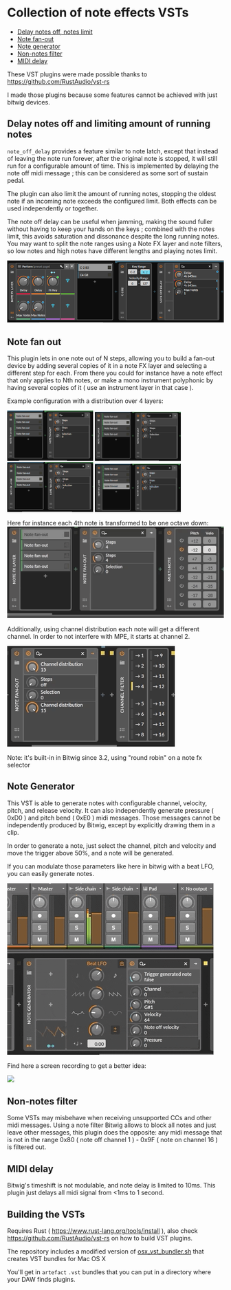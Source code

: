 # Collection of note effects VSTs

- [Delay notes off, notes limit](#delay-notes-off-and-limiting-amount-of-running-notes)
- [Note fan-out](#note-fan-out)
- [Note generator](#note-generator)
- [Non-notes filter](#non-notes-filter)
- [MIDI delay](#midi-delay)

These VST plugins were made possible thanks to https://github.com/RustAudio/vst-rs

I made those plugins because some features cannot be achieved with just bitwig devices.

## Delay notes off and limiting amount of running notes

`note_off_delay` provides a feature similar to note latch, except that instead of leaving the note run forever, after the original note is stopped, it will still run for a configurable amount of time. This is implemented by delaying the note off midi message ; this can be considered as some sort of sustain pedal.

The plugin can also limit the amount of running notes, stopping the oldest note if an incoming note exceeds the configured limit. Both effects can be used independently or together.

The note off delay can be useful when jamming, making the sound fuller without having to keep your hands on the keys ; combined with the notes limit, this avoids saturation and dissonance despite the long running notes. You may want to split the note ranges using a Note FX layer and note filters, so low notes and high notes have different lengths and playing notes limit. 

![](docs/note_off_delay.png)

## Note fan out

This plugin lets in one note out of N steps, allowing you to build a fan-out device by adding several copies of it in a note FX layer and selecting a different step for each. From there you could for instance have a note effect that only applies to Nth notes, or make a mono instrument polyphonic by having several copies of it ( use an instrument layer in that case ).

Example configuration with a distribution over 4 layers:

<img src="docs/fanout1.png" width="200"> <img src="docs/fanout2.png" width="200"> <img src="docs/fanout3.png" width="200"> <img src="docs/fanout4.png" width="200">

Here for instance each 4th note is transformed to be one octave down:
![](docs/fanout.gif)

Additionally, using channel distribution each note will get a different channel. In order to not interfere with MPE, it starts at channel 2.

![](docs/fanoutchannel.gif)

Note: it's built-in in Bitwig since 3.2, using "round robin" on a note fx selector

## Note Generator

This VST is able to generate notes with configurable channel, velocity, pitch, and release velocity.
It can also independently generate pressure ( 0xD0 ) and pitch bend ( 0xE0 ) midi messages. Those messages cannot be independently produced by Bitwig, except by explicitly drawing them in a clip.

In order to generate a note, just select the channel, pitch and velocity and move the trigger above 50%, and a note will be generated.

If you can modulate those parameters like here in bitwig with a beat LFO, you can easily generate notes.

![](docs/note_generator.gif)

Find here a screen recording to get a better idea:

<a href="https://www.youtube.com/watch?v=RkMzIqAKo4I"><img src="https://lh3.googleusercontent.com/pw/ACtC-3edwpMgzjFLWGPo-haiGYtn9Mk4hSDCrOYxb_7Y139Sc6A2ZCvIvzLenzIItKFh1eK1I1KzbYeaRGlGXzym9QNFDGryM80rnzI_8O7KyT_ttwuex_3_oYqgdH85xn5lsP5EU2NnRPQPyMI46-aNzY0y2A=w901-h574-no?authuser=0)](https://www.youtube.com/watch?v=RkMzIqAKo4I" data-canonical-src="https://gyazo.com/eb5c5741b6a9a16c692170a41a49c858.png" width="400"  /></a>

## Non-notes filter

Some VSTs may misbehave when receiving unsupported CCs and other midi messages. Using a note filter Bitwig allows to block all notes and just leave other messages, this plugin does the opposite: any midi message that is not in the range 0x80 ( note off channel 1 ) - 0x9F ( note on channel 16 ) is filtered out.

## MIDI delay

Bitwig's timeshift is not modulable, and note delay is limited to 10ms. This plugin just delays all midi signal from <1ms to 1 second.

## Building the VSTs

Requires Rust ( https://www.rust-lang.org/tools/install ), also check https://github.com/RustAudio/vst-rs on how to build VST plugins.

The repository includes a modified version of [osx_vst_bundler.sh](https://github.com/RustAudio/vst-rs/blob/master/osx_vst_bundler.sh) that creates VST bundles for Mac OS X 

You'll get in `artefact` `.vst` bundles that you can put in a directory where your DAW finds plugins.
